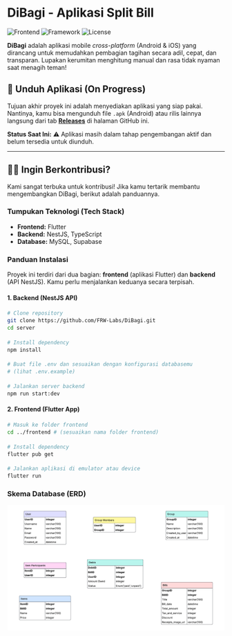 # DiBagi - Aplikasi Split Bill

![Frontend](https://img.shields.io/badge/frontend-Flutter-blue.svg)
![Framework](https://img.shields.io/badge/backend-NestJS-red.svg)
![License](https://img.shields.io/badge/license-MIT-blue.svg)

**DiBagi** adalah aplikasi mobile _cross-platform_ (Android & iOS) yang dirancang untuk memudahkan pembagian tagihan secara adil, cepat, dan transparan. Lupakan kerumitan menghitung manual dan rasa tidak nyaman saat menagih teman!

## 📱 Unduh Aplikasi (On Progress)

Tujuan akhir proyek ini adalah menyediakan aplikasi yang siap pakai. Nantinya, kamu bisa mengunduh file `.apk` (Android) atau rilis lainnya langsung dari tab **[Releases](https://github.com/FRWLabs/DiBagi/releases)** di halaman GitHub ini.

**Status Saat Ini:** ⚠️ Aplikasi masih dalam tahap pengembangan aktif dan belum tersedia untuk diunduh.

---

## 👩‍💻 Ingin Berkontribusi?

Kami sangat terbuka untuk kontribusi! Jika kamu tertarik membantu mengembangkan DiBagi, berikut adalah panduannya.

### Tumpukan Teknologi (Tech Stack)

- **Frontend:** Flutter
- **Backend:** NestJS, TypeScript
- **Database:** MySQL, Supabase

### Panduan Instalasi

Proyek ini terdiri dari dua bagian: **frontend** (aplikasi Flutter) dan **backend** (API NestJS). Kamu perlu menjalankan keduanya secara terpisah.

#### 1. Backend (NestJS API)

```sh
# Clone repository
git clone https://github.com/FRW-Labs/DiBagi.git
cd server

# Install dependency
npm install

# Buat file .env dan sesuaikan dengan konfigurasi databasemu
# (lihat .env.example)

# Jalankan server backend
npm run start:dev
```

#### 2\. Frontend (Flutter App)

```sh
# Masuk ke folder frontend
cd ../frontend # (sesuaikan nama folder frontend)

# Install dependency
flutter pub get

# Jalankan aplikasi di emulator atau device
flutter run
```

### Skema Database (ERD)

![ERD](ERD.png)

